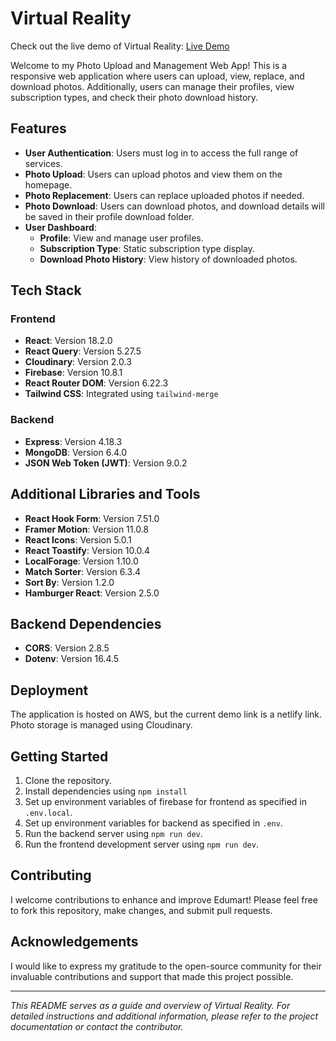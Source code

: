 # Virtual Reality

Check out the live demo of Virtual Reality: [Live Demo](http://ec2-3-145-65-7.us-east-2.compute.amazonaws.com:5000/)

Welcome to my  Photo Upload and Management Web App! This is a responsive web application where users can upload, view, replace, and download photos. Additionally, users can manage their profiles, view subscription types, and check their photo download history.

## Features

- **User Authentication**: Users must log in to access the full range of services.
- **Photo Upload**: Users can upload photos and view them on the homepage.
- **Photo Replacement**: Users can replace uploaded photos if needed.
- **Photo Download**: Users can download photos, and download details will be saved in their profile download folder.
- **User Dashboard**: 
  - **Profile**: View and manage user profiles.
  - **Subscription Type**: Static subscription type display.
  - **Download Photo History**: View history of downloaded photos.

## Tech Stack

### Frontend

- **React**: Version 18.2.0
- **React Query**: Version 5.27.5
- **Cloudinary**: Version 2.0.3
- **Firebase**: Version 10.8.1
- **React Router DOM**: Version 6.22.3
- **Tailwind CSS**: Integrated using `tailwind-merge`

### Backend

- **Express**: Version 4.18.3
- **MongoDB**: Version 6.4.0
- **JSON Web Token (JWT)**: Version 9.0.2

## Additional Libraries and Tools

- **React Hook Form**: Version 7.51.0
- **Framer Motion**: Version 11.0.8
- **React Icons**: Version 5.0.1
- **React Toastify**: Version 10.0.4
- **LocalForage**: Version 1.10.0
- **Match Sorter**: Version 6.3.4
- **Sort By**: Version 1.2.0
- **Hamburger React**: Version 2.5.0

## Backend Dependencies

- **CORS**: Version 2.8.5
- **Dotenv**: Version 16.4.5

## Deployment

The application is hosted on AWS, but the current demo link is a netlify link. Photo storage is managed using Cloudinary.

## Getting Started

1. Clone the repository.
2. Install dependencies using `npm install`
3. Set up environment variables of firebase for frontend as specified in `.env.local`.
4. Set up environment variables for backend as specified in `.env`.
5. Run the backend server using `npm run dev`.
6. Run the frontend development server using `npm run dev`.

## Contributing

I welcome contributions to enhance and improve Edumart! Please feel free to fork this repository, make changes, and submit pull requests.

## Acknowledgements

I would like to express my gratitude to the open-source community for their invaluable contributions and support that made this project possible.

---

_This README serves as a guide and overview of Virtual Reality. For detailed instructions and additional information, please refer to the project documentation or contact the contributor._

